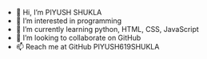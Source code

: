 - 👋 Hi, I’m PIYUSH SHUKLA
- 👀 I’m interested in programming
- 🌱 I’m currently learning python, HTML, CSS, JavaScript
- 💞️ I’m looking to collaborate on GitHub
- 📫 Reach me at GitHub PIYUSH619SHUKLA

<!---
PIYUSH619SHUKLA/PIYUSH619SHUKLA is a ✨ special ✨ repository because its `README.md` (this file) appears on your GitHub profile.
You can click the Preview link to take a look at your changes.
--->
